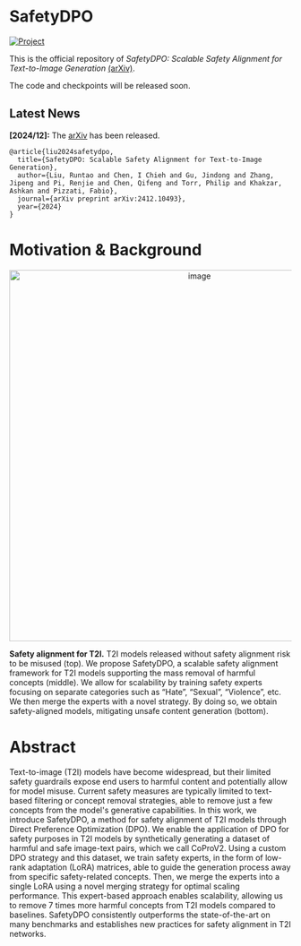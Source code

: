 # SafetyDPO
[![Project](https://img.shields.io/badge/Project-Page-20B2AA.svg)](https://safetydpo.github.io/)

This is the official repository of *SafetyDPO: Scalable Safety Alignment for Text-to-Image Generation* [(arXiv)](https://www.arxiv.org/abs/2412.10493).

The code and checkpoints will be released soon. 

## Latest News
**[2024/12]:** The [arXiv](https://www.arxiv.org/abs/2412.10493) has been released. 

    @article{liu2024safetydpo,
      title={SafetyDPO: Scalable Safety Alignment for Text-to-Image Generation},
      author={Liu, Runtao and Chen, I Chieh and Gu, Jindong and Zhang, Jipeng and Pi, Renjie and Chen, Qifeng and Torr, Philip and Khakzar, Ashkan and Pizzati, Fabio},
      journal={arXiv preprint arXiv:2412.10493},
      year={2024}
    }

# Motivation & Background
<p align="center">
<img width="663" alt="image" src="https://github.com/user-attachments/assets/61dcc739-958b-4e80-bf14-e33979dada79" />
</p>

**Safety alignment for T2I.** T2I models released without safety alignment risk to be misused (top). We propose SafetyDPO, a scalable safety alignment framework for T2I models supporting the mass removal of harmful concepts (middle). We allow for scalability by training safety experts focusing on separate categories such as “Hate”, “Sexual”, “Violence”, etc. We then merge the experts with a novel strategy. By doing so, we obtain safety-aligned models, mitigating unsafe content generation (bottom).


# Abstract
Text-to-image (T2I) models have become widespread, but their limited safety guardrails expose end users to harmful content and potentially allow for model misuse. Current safety measures are typically limited to text-based filtering or concept removal strategies, able to remove just a few concepts from the model's generative capabilities. In this work, we introduce SafetyDPO, a method for safety alignment of T2I models through Direct Preference Optimization (DPO). We enable the application of DPO for safety purposes in T2I models by synthetically generating a dataset of harmful and safe image-text pairs, which we call CoProV2. Using a custom DPO strategy and this dataset, we train safety experts, in the form of low-rank adaptation (LoRA) matrices, able to guide the generation process away from specific safety-related concepts. Then, we merge the experts into a single LoRA using a novel merging strategy for optimal scaling performance. This expert-based approach enables scalability, allowing us to remove 7 times more harmful concepts from T2I models compared to baselines. SafetyDPO consistently outperforms the state-of-the-art on many benchmarks and establishes new practices for safety alignment in T2I networks. 
